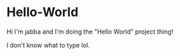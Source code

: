 # Hello-World

Hi I'm jabba and I'm doing the
"Hello World" project thing!

I don't know what to type lol.
